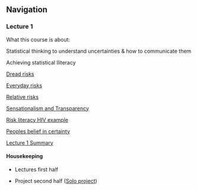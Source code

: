 
## Navigation

### Lecture 1

What this course is about:

Statistical thinking to understand uncertainties & how to communicate them

Achieving statistical lliteracy

[Dread risks](DreadRisks.md)

[Everyday risks](EverydayRisks.md)

[Relative risks](RelativeRisks.md)

[Sensationalism and Transparency](Sensationalism-Transparency.md)

[Risk literacy HIV example](HIV-example.md)

[Peoples belief in certainty](PeoplesBelief.md)

[Lecture 1 Summary](Lecture-1-Summary.md)

#### Housekeeping
- Lectures first half

- Project second half ([Solo project](SoloProject.md))
